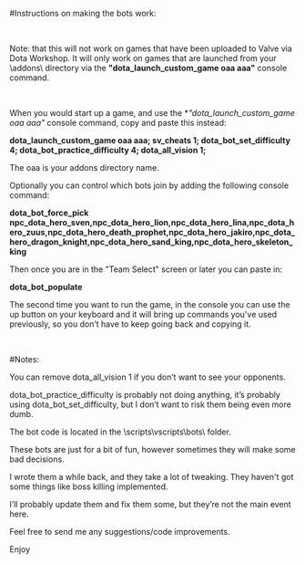 #Instructions on making the bots work:<br>Note: that this will not work on games that have been uploaded to Valve via Dota Workshop. It will only work on games that are launched from your \addons\ directory via the **"dota\_launch\_custom\_game oaa aaa"** console command.<br>When you would start up a game, and use the **"dota\_launch\_custom\_game oaa aaa"* console command, copy and paste this instead:**dota\_launch\_custom\_game oaa aaa; sv\_cheats 1; dota\_bot\_set\_difficulty 4; dota\_bot\_practice\_difficulty 4; dota\_all\_vision 1;**The oaa is your addons directory name.  Optionally you can control which bots join by adding the following console command:**dota\_bot\_force\_pick npc\_dota\_hero\_sven,npc\_dota\_hero\_lion,npc\_dota\_hero\_lina,npc\_dota\_hero\_zuus,npc\_dota\_hero\_death\_prophet,npc\_dota\_hero\_jakiro,npc\_dota\_hero\_dragon\_knight,npc\_dota\_hero\_sand\_king,npc\_dota\_hero\_skeleton\_king**Then once you are in the "Team Select" screen or later you can paste in:**dota\_bot\_populate**The second time you want to run the game, in the console you can use the up button on your keyboard and it will bring up commands you've used previously, so you don’t have to keep going back and copying it.<br>#Notes:You can remove dota\_all\_vision 1 if you don’t want to see your opponents.dota\_bot\_practice\_difficulty is probably not doing anything, it’s probably using dota\_bot\_set\_difficulty, but I don’t want to risk them being even more dumb.The bot code is located in the \scripts\vscripts\bots\ folder.These bots are just for a bit of fun, however sometimes they will make some bad decisions.I wrote them a while back, and they take a lot of tweaking. They haven't got some things like boss killing implemented.I’ll probably update them and fix them some, but they’re not the main event here.Feel free to send me any suggestions/code improvements.Enjoy